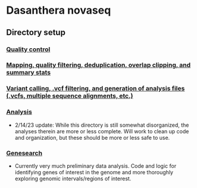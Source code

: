 # Dasanthera novaseq

## Directory setup
### [Quality control](1_QC/)
### [Mapping, quality filtering, deduplication, overlap clipping, and summary stats](2_mapping_and_filtering/)
### [Variant calling, .vcf filtering, and generation of analysis files (.vcfs, multiple sequence alignments, etc.)](3_variant_calling_and_outfile_generation)

### [Analysis](4_analysis/)
* 2/14/23 update: While this directory is still somewhat disorganized, the analyses therein are more or less complete. Will work to clean up code and organization, but these should be more or less safe to use.

### [Genesearch](5_genesearch/)
* Currently very much preliminary data analysis. Code and logic for identifying genes of interest in the genome and more thoroughly exploring genomic intervals/regions of interest.